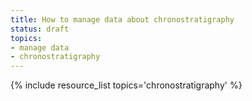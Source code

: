 ```yaml
---
title: How to manage data about chronostratigraphy
status: draft
topics:
- manage data
- chronostratigraphy
---
```

{% include resource_list topics='chronostratigraphy' %}